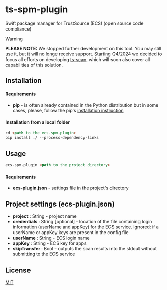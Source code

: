 # ts-spm-plugin
Swift package manager for TrustSource (ECS) (open source code compliance)

> [!WARNING]
> **PLEASE NOTE:** We stopped further development on this tool. You may still use it, but it will no longe receive support. Starting Q4/2024 we decided to focus all efforts on developing [ts-scan](https://github.com/trustsource/ts-scan), which will soon also cover all capabilities of this solution. 


## Installation

#### Requirements

- **pip** - is often already contained in the Python distribution but in some cases, please, follow the pip's [installation instruction](https://pip.pypa.io/en/stable/installing/) 

#### Installation from a local folder

```markdown
cd <path to the ecs-spm-plugin>
pip install ./ --process-dependency-links
```

## Usage

```markdown
ecs-spm-plugin <path to the project directory>
```

#### Requirements

- **ecs-plugin.json** - settings file in the project's directory

## Project settings (ecs-plugin.json)

- **project** : String - project name
- **credentials** : String [optional] - location of the file containing login information (userName and appKey) for the ECS service. Ignored: if a userName or appKey keys are present in the config file
- **userName** : String - ECS login name
- **appKey** : String - ECS key for apps
- **skipTransfer** : Bool - outputs the scan results into the stdout without submitting to the ECS service

## License

[MIT](https://github.com/eacg-gmbh/ecs-spm-plugin/blob/master/LICENSE)
